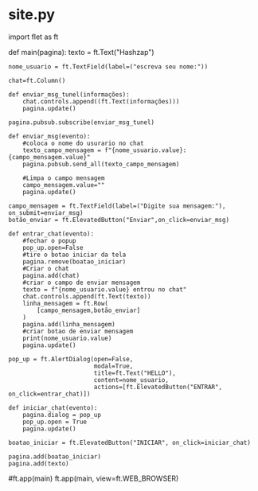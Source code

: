 # site.py

import flet as ft

def main(pagina):
    texto = ft.Text("Hashzap")
    
    nome_usuario = ft.TextField(label=("escreva seu nome:"))
    
    chat=ft.Column()
    
    def enviar_msg_tunel(informações):
        chat.controls.append((ft.Text(informações)))
        pagina.update()
        
    pagina.pubsub.subscribe(enviar_msg_tunel)
    
    def enviar_msg(evento):
        #coloca o nome do usurario no chat
        texto_campo_mensagem = f"{nome_usuario.value}: {campo_mensagem.value}"
        pagina.pubsub.send_all(texto_campo_mensagem)
        
        #Limpa o campo mensagem
        campo_mensagem.value=""
        pagina.update()
        
    campo_mensagem = ft.TextField(label=("Digite sua mensagem:"), on_submit=enviar_msg)    
    botão_enviar = ft.ElevatedButton("Enviar",on_click=enviar_msg)
        
    def entrar_chat(evento):
        #fechar o popup
        pop_up.open=False
        #tire o botao iniciar da tela
        pagina.remove(boatao_iniciar)
        #Criar o chat
        pagina.add(chat)
        #criar o campo de enviar mensagem
        texto = f"{nome_usuario.value} entrou no chat"
        chat.controls.append(ft.Text(texto))
        linha_mensagem = ft.Row(
            [campo_mensagem,botão_enviar]
        )
        pagina.add(linha_mensagem)
        #criar botao de enviar mensagem
        print(nome_usuario.value)
        pagina.update()
    
    pop_up = ft.AlertDialog(open=False,
                            modal=True,
                            title=ft.Text("HELLO"),
                            content=nome_usuario,
                            actions=[ft.ElevatedButton("ENTRAR", on_click=entrar_chat)])

    def iniciar_chat(evento):
        pagina.dialog = pop_up
        pop_up.open = True
        pagina.update()
        
    boatao_iniciar = ft.ElevatedButton("INICIAR", on_click=iniciar_chat)

    pagina.add(boatao_iniciar)
    pagina.add(texto)

#ft.app(main)
ft.app(main, view=ft.WEB_BROWSER)
